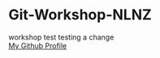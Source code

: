 # Git-Workshop-NLNZ
workshop test
testing a change  
[My Github Profile](https://github.com/ciaaic/Git-Workshop)

